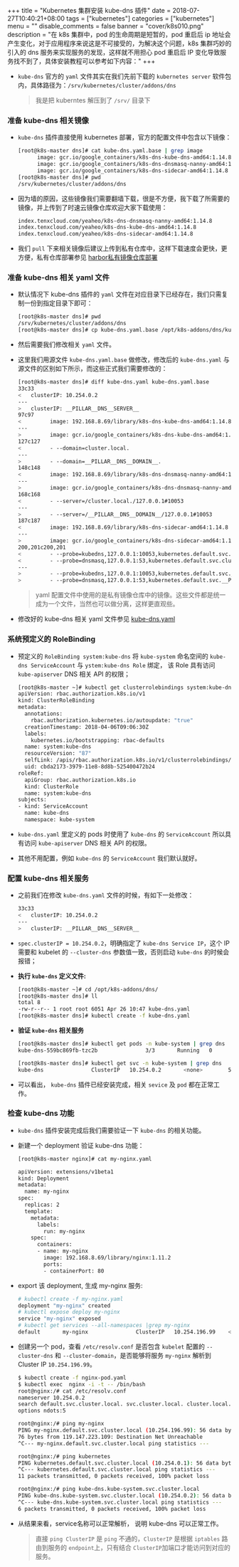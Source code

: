 +++
title = "Kubernetes 集群安装 kube-dns 插件"
date = 2018-07-27T10:40:21+08:00
tags = ["kubernetes"]
categories = ["kubernetes"]
menu = ""
disable_comments = false
banner = "cover/k8s010.png"
description = "在 k8s 集群中，pod 的生命周期是短暂的，pod 重启后 ip 地址会产生变化，对于应用程序来说这是不可接受的，为解决这个问题，k8s 集群巧妙的引入的 dns 服务来实现服务的发现，这样就不用担心 pod 重启后 IP 变化导致服务找不到了，具体安装教程可以参考如下内容："
+++

- `kube-dns` 官方的 `yaml` 文件其实在我们先前下载的 `kubernetes server` 软件包内，具体路径为：`/srv/kubernetes/cluster/addons/dns`
  
  > 我是把 kuberntes 解压到了 `/srv/` 目录下

### 准备 kube-dns 相关镜像

- `kube-dns` 插件直接使用 kubernetes 部署，官方的配置文件中包含以下镜像：
  
  ```bash
  [root@k8s-master dns]# cat kube-dns.yaml.base | grep image
        image: gcr.io/google_containers/k8s-dns-kube-dns-amd64:1.14.8
        image: gcr.io/google_containers/k8s-dns-dnsmasq-nanny-amd64:1.14.8
        image: gcr.io/google_containers/k8s-dns-sidecar-amd64:1.14.8
  [root@k8s-master dns]# pwd
  /srv/kubernetes/cluster/addons/dns
  ```

- 因为墙的原因，这些镜像我们需要翻墙下载，很是不方便，我下载了所需要的镜像，并上传到了时速云镜像仓库欢迎大家下载使用：
  
  ```bash
  index.tenxcloud.com/yeaheo/k8s-dns-dnsmasq-nanny-amd64:1.14.8
  index.tenxcloud.com/yeaheo/k8s-dns-kube-dns-amd64:1.14.8
  index.tenxcloud.com/yeaheo/k8s-dns-sidecar-amd64:1.14.8
  ```

- 我们 `pull` 下来相关镜像后建议上传到私有仓库中，这样下载速度会更快，更方便，私有仓库部署参见 [harbor私有镜像仓库部署](./harbor-installation.md)

### 准备 kube-dns 相关 yaml 文件
- 默认情况下 kube-dns 插件的 `yaml` 文件在对应目录下已经存在，我们只需复制一份到指定目录下即可：
  
  ```bash
  [root@k8s-master dns]# pwd
  /srv/kubernetes/cluster/addons/dns   
  [root@k8s-master dns]# cp kube-dns.yaml.base /opt/k8s-addons/dns/kube-dns.yaml
  ```

- 然后需要我们修改相关 `yaml` 文件。
- 这里我们用源文件 `kube-dns.yaml.base` 做修改，修改后的 `kube-dns.yaml` 与源文件的区别如下所示，而这些正式我们需要修改的：
  
  ```bash
  [root@k8s-master dns]# diff kube-dns.yaml kube-dns.yaml.base 
  33c33
  <   clusterIP: 10.254.0.2
  ---
  >   clusterIP: __PILLAR__DNS__SERVER__
  97c97
  <         image: 192.168.8.69/library/k8s-dns-kube-dns-amd64:1.14.8
  ---
  >         image: gcr.io/google_containers/k8s-dns-kube-dns-amd64:1.14.8
  127c127
  <         - --domain=cluster.local.
  ---
  >         - --domain=__PILLAR__DNS__DOMAIN__.
  148c148
  <         image: 192.168.8.69/library/k8s-dns-dnsmasq-nanny-amd64:1.14.8
  ---
  >         image: gcr.io/google_containers/k8s-dns-dnsmasq-nanny-amd64:1.14.8
  168c168
  <         - --server=/cluster.local./127.0.0.1#10053
  ---
  >         - --server=/__PILLAR__DNS__DOMAIN__/127.0.0.1#10053
  187c187
  <         image: 192.168.8.69/library/k8s-dns-sidecar-amd64:1.14.8
  ---
  >         image: gcr.io/google_containers/k8s-dns-sidecar-amd64:1.14.8
  200,201c200,201
  <         - --probe=kubedns,127.0.0.1:10053,kubernetes.default.svc.cluster.local.,5,SRV
  <         - --probe=dnsmasq,127.0.0.1:53,kubernetes.default.svc.cluster.local.,5,SRV
  ---
  >         - --probe=kubedns,127.0.0.1:10053,kubernetes.default.svc.__PILLAR__DNS__DOMAIN__,5,SRV
  >         - --probe=dnsmasq,127.0.0.1:53,kubernetes.default.svc.__PILLAR__DNS__DOMAIN__,5,SRV
  ```
  
  > yaml 配置文件中使用的是私有镜像仓库中的镜像。这些文件都是统一成为一个文件，当然也可以做分离，这样更直观些。

- 修改好的 kube-dns 相关 yaml 文件参见 [kube-dns.yaml](https://github.com/yeaheo/kubernetes-manifests/blob/master/addons/kube-dns/kube-dns.yaml)

### 系统预定义的 RoleBinding
- 预定义的 `RoleBinding system:kube-dns` 将 `kube-system` 命名空间的 `kube-dns ServiceAccount` 与 `ystem:kube-dns Role` 绑定， 该 Role 具有访问 `kube-apiserver` DNS 相关 API 的权限；
  
  ```bash
  [root@k8s-master ~]# kubectl get clusterrolebindings system:kube-dns -o yaml
  apiVersion: rbac.authorization.k8s.io/v1
  kind: ClusterRoleBinding
  metadata:
    annotations:
      rbac.authorization.kubernetes.io/autoupdate: "true"
    creationTimestamp: 2018-04-06T09:06:30Z
    labels:
      kubernetes.io/bootstrapping: rbac-defaults
    name: system:kube-dns
    resourceVersion: "87"
    selfLink: /apis/rbac.authorization.k8s.io/v1/clusterrolebindings/system%3Akube-dns
    uid: cbda2173-3979-11e8-8d8b-525400472b24
  roleRef:
    apiGroup: rbac.authorization.k8s.io
    kind: ClusterRole
    name: system:kube-dns
  subjects:
  - kind: ServiceAccount
    name: kube-dns
    namespace: kube-system
  ```

- `kube-dns.yaml` 里定义的 pods 时使用了 `kube-dns` 的 `ServiceAccount` 所以具有访问 `kube-apiserver` DNS 相关 API 的权限。
- 其他不用配置，例如 `kube-dns` 的 `ServiceAccount` 我们默认就好。

### 配置 kube-dns 相关服务
- 之前我们在修改 `kube-dns.yaml` 文件的时候，有如下一处修改：
  
  ```bash
  33c33
  <   clusterIP: 10.254.0.2
  ---
  >   clusterIP: __PILLAR__DNS__SERVER__
  ```

- `spec.clusterIP = 10.254.0.2`，明确指定了 `kube-dns Service IP`，这个 IP 需要和 kubelet 的 `--cluster-dns` 参数值一致，否则启动 `kube-dns` 的时候会报错；

- **执行 `kube-dns` 定义文件:**
  
  ```bash
  [root@k8s-master ~]# cd /opt/k8s-addons/dns/
  [root@k8s-master dns]# ll
  total 8
  -rw-r--r-- 1 root root 6051 Apr 26 10:47 kube-dns.yaml
  [root@k8s-master dns]# kubectl create -f kube-dns.yaml
  ```

- **验证 `kube-dns` 相关服务**
  
  ```bash
  [root@k8s-master dns]# kubectl get pods -n kube-system | grep dns
  kube-dns-559bc869fb-tzc2b               3/3       Running   0          15d
  
  [root@k8s-master dns]# kubectl get svc -n kube-system | grep dns
  kube-dns               ClusterIP   10.254.0.2       <none>        53/UDP,53/TCP    15d
  ```

- 可以看出， `kube-dns` 插件已经安装完成，相关 `sevice` 及 `pod` 都在正常工作。

### 检查 kube-dns 功能
- `kube-dns` 插件安装完成后我们需要验证一下 `kube-dns` 的相关功能。
- 新建一个 deployment 验证 kube-dns 功能：
  
  ```bash
  [root@k8s-master nginx]# cat my-nginx.yaml 
  
  apiVersion: extensions/v1beta1
  kind: Deployment
  metadata:
    name: my-nginx
  spec:
    replicas: 2
    template:
      metadata:
        labels:
          run: my-nginx
      spec:
        containers:
        - name: my-nginx
          image: 192.168.8.69/library/nginx:1.11.2
          ports:
          - containerPort: 80
  ```

- export 该 deployment, 生成 my-nginx 服务:
  
  ```bash
  # kubectl create -f my-nginx.yaml 
  deployment "my-nginx" created
  # kubectl expose deploy my-nginx
  service "my-nginx" exposed
  # kubectl get services --all-namespaces |grep my-nginx
  default       my-nginx               ClusterIP   10.254.196.99    <none>        80/TCP           6s
  ```

- 创建另一个 pod，查看 `/etc/resolv.conf` 是否包含 `kubelet` 配置的 `--cluster-dns` 和 `--cluster-domain`，是否能够将服务 `my-nginx` 解析到 Cluster IP `10.254.196.99`。

  ```bash
  $ kubectl create -f nginx-pod.yaml
  $ kubectl exec  nginx -i -t -- /bin/bash
  root@nginx:/# cat /etc/resolv.conf
  nameserver 10.254.0.2
  search default.svc.cluster.local. svc.cluster.local. cluster.local. jimmysong.io
  options ndots:5
  
  root@nginx:/# ping my-nginx
  PING my-nginx.default.svc.cluster.local (10.254.196.99): 56 data bytes
  76 bytes from 119.147.223.109: Destination Net Unreachable
  ^C--- my-nginx.default.svc.cluster.local ping statistics ---
  
  root@nginx:/# ping kubernetes
  PING kubernetes.default.svc.cluster.local (10.254.0.1): 56 data bytes
  ^C--- kubernetes.default.svc.cluster.local ping statistics ---
  11 packets transmitted, 0 packets received, 100% packet loss
  
  root@nginx:/# ping kube-dns.kube-system.svc.cluster.local
  PING kube-dns.kube-system.svc.cluster.local (10.254.0.2): 56 data bytes
  ^C--- kube-dns.kube-system.svc.cluster.local ping statistics ---
  6 packets transmitted, 0 packets received, 100% packet loss
  ```

- 从结果来看，service名称可以正常解析， 说明 kube-dns 可以正常工作。
  
  > 直接 `ping ClusterIP` 是 `ping` 不通的，`ClusterIP` 是根据 `iptables` 路由到服务的 `endpoint`上，只有结合 `ClusterIP`加端口才能访问到对应的服务。

